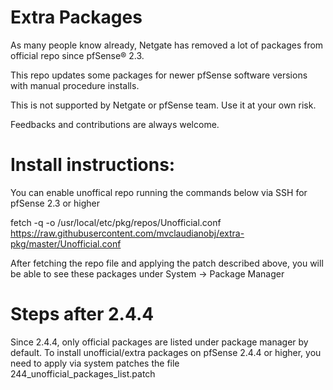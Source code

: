 # Extra Packages

As many people know already, Netgate has removed a lot of packages from official repo since pfSense® 2.3.

This repo updates some packages for newer pfSense software versions with manual procedure installs.

This is not supported by Netgate or pfSense team. Use it at your own risk.

Feedbacks and contributions are always welcome.

# Install instructions:

You can enable unoffical repo running the commands below via SSH for pfSense 2.3 or higher

fetch -q -o /usr/local/etc/pkg/repos/Unofficial.conf https://raw.githubusercontent.com/mvclaudianobj/extra-pkg/master/Unofficial.conf

After fetching the repo file and applying the patch described above, you will be able to see these packages under System -> Package Manager

# Steps after 2.4.4
Since 2.4.4, only official packages are listed under package manager by default.
To install unofficial/extra packages on pfSense 2.4.4 or higher, you need to apply via system patches the file 244_unofficial_packages_list.patch

